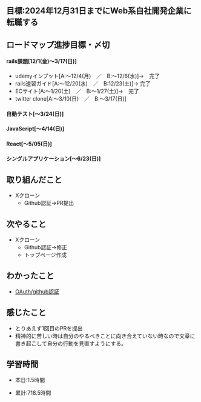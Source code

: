 ## 目標:2024年12月31日までにWeb系自社開発企業に転職する

## ロードマップ進捗目標・〆切
#### rails課題[12/1(金)～3/17(日)]
* udemyインプット[A:～12/4(月)　／　B:～12/6(水)]→　完了
* rails速習ガイド[A:～12/20(水)　／　B:12/23(土)]→  完了
* ECサイト[A:～1/20(土)　／　B:～1/27(土)]→　完了
* twitter clone[A:～3/10(日)　／　B:～3/17(日)]

#### 自動テスト[～3/24(日)]
#### JavaScript[～4/14(日)]
#### React[～5/05(日)]
#### シングルアプリケーション[～6/23(日)]


## 取り組んだこと
- Xクローン
  - Github認証→PR提出


## 次やること
- Xクローン
  - Github認証→修正
  - トップページ作成
  
## わかったこと
* [OAuth/github認証](https://cherry-beat-86e.notion.site/rails-github-a11284bf0ceb42db9664c86417f37264?pvs=4)


## 感じたこと
* とりあえず1回目のPRを提出
* 精神的に苦しい時は自分のやるべきことに向き合えていない時なので文章に書き起こして自分の行動を見直すようにする。

## 学習時間
- 本日:1.5時間

- 累計:718.5時間